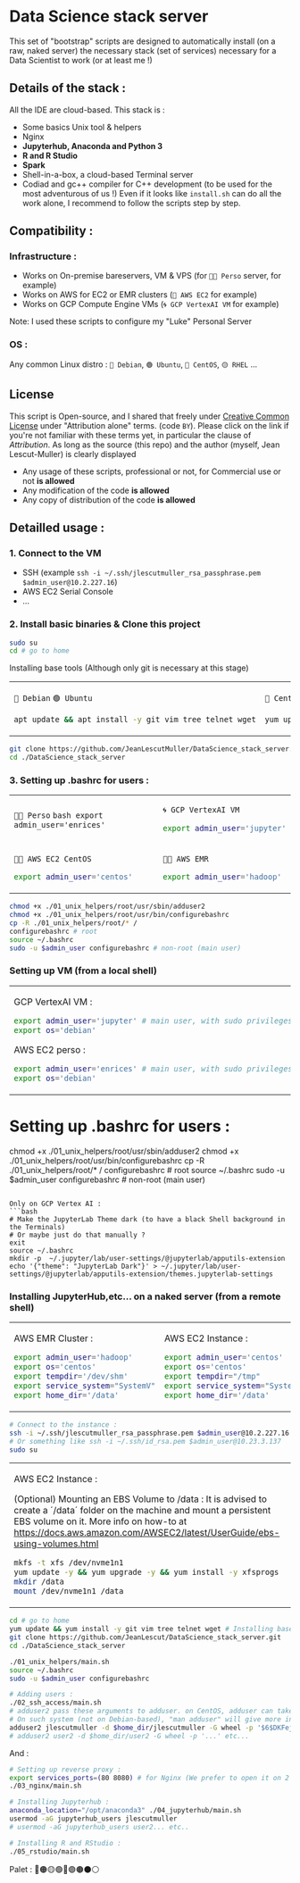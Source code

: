 # Data Science stack server
This set of "bootstrap" scripts are designed to automatically install (on a raw, naked server) the necessary stack (set of services) necessary for a Data Scientist to work (or at least me !)

## Details of the stack :
All the IDE are cloud-based. This stack is :
- Some basics Unix tool & helpers
- Nginx
- **Jupyterhub, Anaconda and Python 3**
- **R and R Studio**
- **Spark**
- Shell-in-a-box, a cloud-based Terminal server
- Codiad and gc++ compiler for C++ development (to be used for the most adventurous of us !)
Even if it looks like `install.sh` can do all the work alone, I recommend to follow the scripts step by step.

## Compatibility :

### Infrastructure :
- Works on On-premise bareservers, VM & VPS (for `👨‍💻 Perso` server, for example)
- Works on AWS for EC2 or EMR clusters (`🔶 AWS EC2` for example)
- Works on GCP Compute Engine VMs (`🌀 GCP VertexAI VM` for example)

Note: I used these scripts to configure my "Luke" Personal Server

### OS :
Any common Linux distro : `🔵 Debian`, `🟢 Ubuntu`, `🔴 CentOS`, `🟡 RHEL` ...

## License
This script is Open-source, and I shared that freely under [Creative Common License](https://en.wikipedia.org/wiki/Creative_Commons_license) under "Attribution alone" terms. (code `BY`). Please click on the link if you're not familiar with these terms yet, in particular the clause of *Attribution*.
As long as the source (this repo) and the author (myself, Jean Lescut-Muller) is clearly displayed 
   - Any usage of these scripts, professional or not, for Commercial use or not **is allowed**
   - Any modification of the code **is allowed**
   - Any copy of distribution of the code **is allowed**

## Detailled usage :

### 1. Connect to the VM
- SSH (example `ssh -i ~/.ssh/jlescutmuller_rsa_passphrase.pem $admin_user@10.2.227.16`)
- AWS EC2 Serial Console
- ...

### 2. Install basic binaries & Clone this project

```bash
sudo su
cd # go to home
```

Installing base tools (Although only git is necessary at this stage)
<table><tr><td>

`🔵 Debian` `🟢 Ubuntu`
```bash
apt update && apt install -y git vim tree telnet wget
```

</td><td>

`🔴 CentOS` `🟡 RHEL`
```bash
yum update && yum install -y git vim tree telnet wget
```

</td></tr></table>

```bash
git clone https://github.com/JeanLescutMuller/DataScience_stack_server.git
cd ./DataScience_stack_server
```

### 3. Setting up .bashrc for users :

<table><tr><td>

`👨‍💻 Perso`
```bash export admin_user='enrices'```

</td><td>

`🌀 GCP VertexAI VM` 
```bash
export admin_user='jupyter'
```

</td></tr><tr><td>

`🔶🔴 AWS EC2 CentOS`
```bash
export admin_user='centos'
```

</td><td>

`🔶🔶 AWS EMR`
```bash
export admin_user='hadoop'
```

</td></tr></table>

```bash
chmod +x ./01_unix_helpers/root/usr/sbin/adduser2
chmod +x ./01_unix_helpers/root/usr/bin/configurebashrc
cp -R ./01_unix_helpers/root/* /
configurebashrc # root
source ~/.bashrc
sudo -u $admin_user configurebashrc # non-root (main user)
```












### Setting up VM (from a local shell)


<table><tr><td>
  
GCP VertexAI VM :
```bash
export admin_user='jupyter' # main user, with sudo privileges
export os='debian'
```

AWS EC2 perso :
```bash
export admin_user='enrices' # main user, with sudo privileges
export os='debian'
```

</td></tr></table>

# Setting up .bashrc for users :
chmod +x ./01_unix_helpers/root/usr/sbin/adduser2
chmod +x ./01_unix_helpers/root/usr/bin/configurebashrc
cp -R ./01_unix_helpers/root/* /
configurebashrc # root
source ~/.bashrc
sudo -u $admin_user configurebashrc # non-root (main user)
```

Only on GCP Vertex AI :
```bash
# Make the JupyterLab Theme dark (to have a black Shell background in the Terminals)
# Or maybe just do that manually ?
exit
source ~/.bashrc
mkdir -p  ~/.jupyter/lab/user-settings/@jupyterlab/apputils-extension
echo '{"theme": "JupyterLab Dark"}' > ~/.jupyter/lab/user-settings/@jupyterlab/apputils-extension/themes.jupyterlab-settings
```

### Installing JupyterHub,etc... on a naked server (from a remote shell)

<table><tr><td>
  
AWS EMR Cluster :
```bash
export admin_user='hadoop'
export os='centos'
export tempdir='/dev/shm'
export service_system="SystemV"
export home_dir='/data'
```

</td><td>

AWS EC2 Instance :
```bash
export admin_user='centos'
export os='centos'
export tempdir="/tmp"
export service_system="SystemD"
export home_dir='/data'
```
  
</td></tr></table>

```bash
# Connect to the instance :
ssh -i ~/.ssh/jlescutmuller_rsa_passphrase.pem $admin_user@10.2.227.16 # Enter personal password
# Or something like ssh -i ~/.ssh/id_rsa.pem $admin_user@10.23.3.137
sudo su
```

<table>
<tr><td>
  
AWS EC2 Instance :

(Optional) Mounting an EBS Volume to /data :
It is advised to create a ´/data´ folder on the machine and mount a persistent EBS volume on it.
More info on how-to at https://docs.aws.amazon.com/AWSEC2/latest/UserGuide/ebs-using-volumes.html
```bash
mkfs -t xfs /dev/nvme1n1
yum update -y && yum upgrade -y && yum install -y xfsprogs
mkdir /data
mount /dev/nvme1n1 /data
```
  
</td></tr></table>



```bash
cd # go to home
yum update && yum install -y git vim tree telnet wget # Installing base tools (Although only git is necessary at this stage)
git clone https://github.com/JeanLescut/DataScience_stack_server.git
cd ./DataScience_stack_server

./01_unix_helpers/main.sh
source ~/.bashrc
sudo -u $admin_user configurebashrc

# Adding users :
./02_ssh_access/main.sh
# adduser2 pass these arguments to adduser. on CentOS, adduser can take "-p" argument to take the encrypted password.
# On such system (not on Debian-based), "man adduser" will give more information : using "crypt" to retrieve this code from clear/plain password
adduser2 jlescutmuller -d $home_dir/jlescutmuller -G wheel -p '$6$DKFej1xka8DYxrhi$HnlSzi4 ...... QGkHFpVK34zam2K8fFWbFu2AYvtLokqEJQtBxnWS8Mn9l71O1'
# adduser2 user2 -d $home_dir/user2 -G wheel -p '...' etc...
```

And : 

```bash
# Setting up reverse proxy :
export services_ports=(80 8080) # for Nginx (We prefer to open it on 2 ports, for redundancy)
./03_nginx/main.sh

# Installing Jupyterhub :
anaconda_location="/opt/anaconda3" ./04_jupyterhub/main.sh
usermod -aG jupyterhub_users jlescutmuller
# usermod -aG jupyterhub_users user2... etc..

# Installing R and RStudio :
./05_rstudio/main.sh
```


Palet : 🔴🟠🟡🟢🔵🟣🟤⚫⚪
